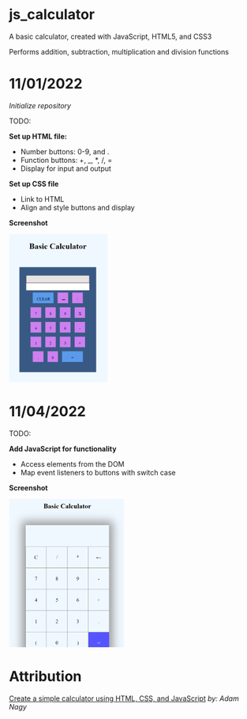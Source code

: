 # js_calculator

A basic calculator, created with JavaScript, HTML5, and CSS3

Performs addition, subtraction, multiplication and division functions

# 11/01/2022

*Initialize repository*

TODO:

**Set up HTML file:**
- Number buttons: 0-9, and .
- Function buttons: +, _, *, /, =
- Display for input and output

**Set up CSS file**
- Link to HTML
- Align and style buttons and display

**Screenshot**

<img src="screenshots/calculator_1.png" alt="ss1" height="300">

# 11/04/2022

TODO:

**Add JavaScript for functionality**
- Access elements from the DOM
- Map event listeners to buttons with switch case

**Screenshot**

<img src="screenshots/calculator_2.png" alt="ss2" height="300">

# Attribution

[Create a simple calculator using HTML, CSS, and JavaScript](https://dev.to/javascriptacademy/create-a-simple-calculator-using-html-css-and-javascript-4o7k)
*by: Adam Nagy*